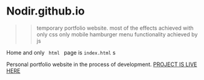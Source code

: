 # Nodir.github.io
>> temporary portfolio website.
most of the effects achieved with only css
only mobile hamburger menu functionality achieved by js


Home and only <code> html </code> page is <code>index.html</code>
s


Personal portfolio website in the process of development. <a href="https://nodir-any.github.io/NodIr/" target="_blank_">PROJECT IS LIVE HERE</a>

